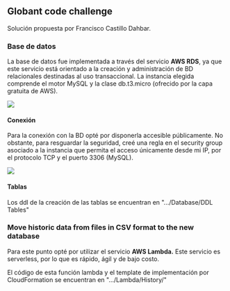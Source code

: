 ## Globant code challenge

Solución propuesta por Francisco Castillo Dahbar.

### Base de datos

La base de datos fue implementada a través del servicio **AWS RDS**, ya que este servicio está orientado a la creación y administración de BD relacionales destinadas al uso transaccional. La instancia elegida comprende el motor MySQL y la clase db.t3.micro (ofrecido por la capa gratuita de AWS).

![](https://33333.cdn.cke-cs.com/kSW7V9NHUXugvhoQeFaf/images/cabf32dd152a8e4fabbba32bfb4dd53f98a04fcdc667f40e.png)

#### Conexión

Para la conexión con la BD opté por disponerla accesible públicamente. No obstante, para resguardar la seguridad, creé una regla en el security group asociado a la instancia que permita el acceso únicamente desde mi IP, por el protocolo TCP y el puerto 3306 (MySQL).

![](https://33333.cdn.cke-cs.com/kSW7V9NHUXugvhoQeFaf/images/3e690eee43b9bd9b0a55570c722c3017030677a1496dc26b.png)

#### Tablas

Los ddl de la creación de las tablas se encuentran en ".../Database/DDL Tables"

### Move historic data from files in CSV format to the new database

Para este punto opté por utilizar el servicio **AWS Lambda.** Este servicio es serverless, por lo que es rápido, ágil y de bajo costo.

El código de esta función lambda y el template de implementación por CloudFormation se encuentran en ".../Lambda/History/"
